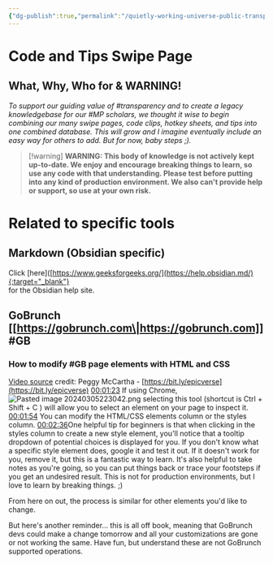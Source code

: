 ```yaml
---
{"dg-publish":true,"permalink":"/quietly-working-universe-public-transparency-project/code-and-tips-swipe-page/","noteIcon":""}
---
```


# Code and Tips Swipe Page
## What, Why, Who for & WARNING!
*To support our guiding value of #transparency and to create a legacy knowledgebase for our #MP scholars, we thought it wise to begin combining our many swipe pages, code clips, hotkey sheets, and tips into one combined database. This will grow and I imagine eventually include an easy way for others to add. But for now, baby steps ;).*
> [!warning] **WARNING: This body of knowledge is not actively kept up-to-date. We enjoy and encourage breaking things to learn, so use any code with that understanding. Please test before putting into any kind of production environment. We also can't provide help or support, so use at your own risk.**
# Related to specific tools

## Markdown (Obsidian specific)
Click [here]([https://www.geeksforgeeks.org/](https://help.obsidian.md/){:target="_blank"}  
for the Obsidian help site.


## GoBrunch [[https://gobrunch.com\|https://gobrunch.com]] #GB
### How to modify #GB page elements with HTML and CSS

<div class="transclusion internal-embed is-loaded"><div class="markdown-embed">




[Video source](https://vento.so/view/0e7596e0-1ea0-46b1-8d3e-beec12c49b99?utm_medium=share) credit: Peggy McCartha - [https://bit.ly/epicverse](https://bit.ly/epicverse)
[00:01:23](https://vento.so/view/0e7596e0-1ea0-46b1-8d3e-beec12c49b99?utm_medium=share#t=01:23.44) If using Chrome, ![Pasted image 20240305223042.png](/img/user/Resources/Attachments/Pasted%20image%2020240305223042.png)  selecting this tool (shortcut is Ctrl + Shift + C ) will allow you to select an element on your page to inspect it.
[00:01:54](https://vento.so/view/0e7596e0-1ea0-46b1-8d3e-beec12c49b99?utm_medium=share#t=01:54.34) You can modify the HTML/CSS elements column or the styles column.
[00:02:36](https://vento.so/view/0e7596e0-1ea0-46b1-8d3e-beec12c49b99?utm_medium=share#t=02:36.84)One helpful tip for beginners is that when clicking in the styles column to create a new style element, you'll notice that a tooltip dropdown of potential choices is displayed for you. If you don't know what a specific style element does, google it and test it out. If it doesn't work for you, remove it, but this is a fantastic way to learn. It's also helpful to take notes as you're going, so you can put things back or trace your footsteps if you get an undesired result. This is not for production environments, but I love to learn by breaking things. ;)

From here on out, the process is similar for other elements you'd like to change.

But here's another reminder... this is all off book, meaning that GoBrunch devs could make a change tomorrow and all your customizations are gone or not working the same. Have fun, but understand these are not GoBrunch supported operations. 

</div></div>


